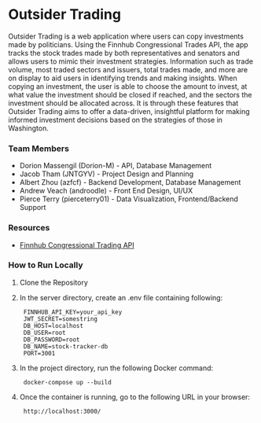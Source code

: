 # Outsider Trading
Outsider Trading is a web application where users can copy investments made by politicians. Using the Finnhub Congressional Trades API, the app tracks the stock trades made by both representatives and senators and allows users to mimic their investment strategies. Information such as trade volume, most traded sectors and issuers, total trades made, and more are on display to aid users in identifying trends and making insights. When copying an investment, the user is able to choose the amount to invest, at what value the investment should be closed if reached, and the sectors the investment should be allocated across. It is through these features that Outsider Trading aims to offer a data-driven, insightful platform for making informed investment decisions based on the strategies of those in Washington.

### Team Members
- Dorion Massengil (Dorion-M) - API, Database Management
- Jacob Tham (JNTGYV) - Project Design and Planning
- Albert Zhou (azfcf) - Backend Development, Database Management
- Andrew Veach (androodle) - Front End Design, UI/UX
- Pierce Terry (pierceterry01) - Data Visualization, Frontend/Backend Support

### Resources
- [Finnhub Congressional Trading API](https://finnhub.io/docs/api/congressional-trading)


### How to Run Locally
1. Clone the Repository
2. In the server directory, create an .env file containing following:

        FINNHUB_API_KEY=your_api_key
        JWT_SECRET=somestring
        DB_HOST=localhost
        DB_USER=root
        DB_PASSWORD=root
        DB_NAME=stock-tracker-db
        PORT=3001
3. In the project directory, run the following Docker command:

        docker-compose up --build

4. Once the container is running, go to the following URL in your browser:

        http://localhost:3000/
        

